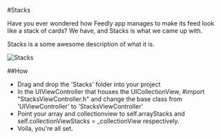 #Stacks

Have you ever wondered how Feedly app manages to make its feed look like a stack of cards? We have, and Stacks is what we came up with.

Stacks is a some awesome description of what it is.

![Stacks](http://i.imgur.com/paQ61PI.gif)

##How
- Drag and drop the 'Stacks' folder into your project
- In the UIViewController that houses the UICollectionView, #import "StacksViewController.h" and change the base class from 'UIViewController' to 'StacksViewController'
- Point your array and collectionview to self.arrayStacks and self.collectionViewStacks = _collectionView respectively.
- Voila, you're all set.



